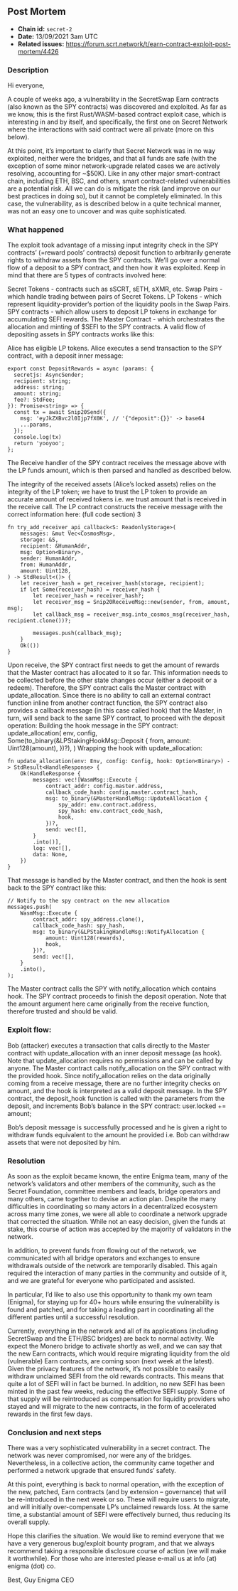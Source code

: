 ## Post Mortem

- **Chain id:** `secret-2`
- **Date:** 13/09/2021 3am UTC
- **Related issues:** https://forum.scrt.network/t/earn-contract-exploit-post-mortem/4426

### Description

Hi everyone,

A couple of weeks ago, a vulnerability in the SecretSwap Earn contracts (also known as the SPY contracts) was discovered and exploited. As far as we know, this is the first Rust/WASM-based contract exploit case, which is interesting in and by itself, and specifically, the first one on Secret Network where the interactions with said contract were all private (more on this below).

At this point, it’s important to clarify that Secret Network was in no way exploited, neither were the bridges, and that all funds are safe (with the exception of some minor network-upgrade related cases we are actively resolving, accounting for ~$50K). Like in any other major smart-contract chain, including ETH, BSC, and others, smart contract-related vulnerabilities are a potential risk. All we can do is mitigate the risk (and improve on our best practices in doing so), but it cannot be completely eliminated. In this case, the vulnerability, as is described below in a quite technical manner, was not an easy one to uncover and was quite sophisticated.

### What happened
The exploit took advantage of a missing input integrity check in the SPY contracts’ (=reward pools’ contracts) deposit function to arbitrarily generate rights to withdraw assets from the SPY contracts. We’ll go over a normal flow of a deposit to a SPY contract, and then how it was exploited.
Keep in mind that there are 5 types of contracts involved here:

Secret Tokens - contracts such as sSCRT, sETH, sXMR, etc.
Swap Pairs - which handle trading between pairs of Secret Tokens.
LP Tokens - which represent liquidity-provider’s portion of the liquidity pools in the Swap Pairs.
SPY contracts - which allow users to deposit LP tokens in exchange for accumulating SEFI rewards.
The Master Contract - which orchestrates the allocation and minting of $SEFI to the SPY contracts.
A valid flow of depositing assets in SPY contracts works like this:

Alice has eligible LP tokens.
Alice executes a send transaction to the SPY contract, with a deposit inner message:
```
export const DepositRewards = async (params: {
  secretjs: AsyncSender;
  recipient: string;
  address: string;
  amount: string;
  fee?: StdFee;
}): Promise<string> => {
  const tx = await Snip20Send({
    msg: 'eyJkZXBvc2l0Ijp7fX0K', // '{"deposit":{}}' -> base64
    ...params,
  });
  console.log(tx)
  return 'yooyoo';
};
```
The Receive handler of the SPY contract receives the message above with the LP funds amount, which is then parsed and handled as described below.

The integrity of the received assets (Alice’s locked assets) relies on the integrity of the LP token; we have to trust the LP token to provide an accurate amount of received tokens i.e. we trust amount that is received in the receive call. The LP contract constructs the receive message with the correct information here:
(full code section) 3

```
fn try_add_receiver_api_callback<S: ReadonlyStorage>(
    messages: &mut Vec<CosmosMsg>,
    storage: &S,
    recipient: &HumanAddr,
    msg: Option<Binary>,
    sender: HumanAddr,
    from: HumanAddr,
    amount: Uint128,
) -> StdResult<()> {
    let receiver_hash = get_receiver_hash(storage, recipient);
    if let Some(receiver_hash) = receiver_hash {
        let receiver_hash = receiver_hash?;
        let receiver_msg = Snip20ReceiveMsg::new(sender, from, amount, msg);
        let callback_msg = receiver_msg.into_cosmos_msg(receiver_hash, recipient.clone())?;

        messages.push(callback_msg);
    }
    Ok(())
}
```

Upon receive, the SPY contract first needs to get the amount of rewards that the Master contract has allocated to it so far. This information needs to be collected before the other state changes occur (either a deposit or a redeem). Therefore, the SPY contract calls the Master contract with update_allocation. Since there is no ability to call an external contract function inline from another contract function, the SPY contract also provides a callback message (in this case called hook) that the Master, in turn, will send back to the same SPY contract, to proceed with the deposit operation:
Building the hook message in the SPY contract:
update_allocation(
    env,
    config,
    Some(to_binary(&LPStakingHookMsg::Deposit {
        from,
        amount: Uint128(amount),
    })?),
)
Wrapping the hook with update_allocation:

```
fn update_allocation(env: Env, config: Config, hook: Option<Binary>) -> StdResult<HandleResponse> {
    Ok(HandleResponse {
        messages: vec![WasmMsg::Execute {
            contract_addr: config.master.address,
            callback_code_hash: config.master.contract_hash,
            msg: to_binary(&MasterHandleMsg::UpdateAllocation {
                spy_addr: env.contract.address,
                spy_hash: env.contract_code_hash,
                hook,
            })?,
            send: vec![],
        }
        .into()],
        log: vec![],
        data: None,
    })
}
```

That message is handled by the Master contract, and then the hook is sent back to the SPY contract like this:

```
// Notify to the spy contract on the new allocation
messages.push(
    WasmMsg::Execute {
        contract_addr: spy_address.clone(),
        callback_code_hash: spy_hash,
        msg: to_binary(&LPStakingHandleMsg::NotifyAllocation {
            amount: Uint128(rewards),
            hook,
        })?,
        send: vec![],
    }
    .into(),
);
```

The Master contract calls the SPY with notify_allocation which contains hook. The SPY contract proceeds to finish the deposit operation. Note that the amount argument here came originally from the receive function, therefore trusted and should be valid.

### Exploit flow:
Bob (attacker) executes a transaction that calls directly to the Master contract with update_allocation with an inner deposit message (as hook). Note that update_allocation requires no permissions and can be called by anyone.
The Master contract calls notify_allocation on the SPY contract with the provided hook.
Since notify_allocation relies on the data originally coming from a receive message, there are no further integrity checks on amount, and the hook is interpreted as a valid deposit message.
In the SPY contract, the deposit_hook function is called with the parameters from the deposit, and increments Bob’s balance in the SPY contract:
user.locked += amount;

Bob’s deposit message is successfully processed and he is given a right to withdraw funds equivalent to the amount he provided i.e. Bob can withdraw assets that were not deposited by him.

### Resolution
As soon as the exploit became known, the entire Enigma team, many of the network’s validators and other members of the community, such as the Secret Foundation, committee members and leads, bridge operators and many others, came together to devise an action plan. Despite the many difficulties in coordinating so many actors in a decentralized ecosystem across many time zones, we were all able to coordinate a network upgrade that corrected the situation. While not an easy decision, given the funds at stake, this course of action was accepted by the majority of validators in the network.

In addition, to prevent funds from flowing out of the network, we communicated with all bridge operators and exchanges to ensure withdrawals outside of the network are temporarily disabled. This again required the interaction of many parties in the community and outside of it, and we are grateful for everyone who participated and assisted.

In particular, I’d like to also use this opportunity to thank my own team (Enigma), for staying up for 40+ hours while ensuring the vulnerability is found and patched, and for taking a leading part in coordinating all the different parties until a successful resolution.

Currently, everything in the network and all of its applications (including SecretSwap and the ETH/BSC bridges) are back to normal activity. We expect the Monero bridge to activate shortly as well, and we can say that the new Earn contracts, which would require migrating liquidity from the old (vulnerable) Earn contracts, are coming soon (next week at the latest). Given the privacy features of the network, it’s not possible to easily withdraw unclaimed SEFI from the old rewards contracts. This means that quite a lot of SEFI will in fact be burned. In addition, no new SEFI has been minted in the past few weeks, reducing the effective SEFI supply. Some of that supply will be reintroduced as compensation for liquidity providers who stayed and will migrate to the new contracts, in the form of accelerated rewards in the first few days.

### Conclusion and next steps
There was a very sophisticated vulnerability in a secret contract. The network was never compromised, nor were any of the bridges. Nevertheless, in a collective action, the community came together and performed a network upgrade that ensured funds’ safety.

At this point, everything is back to normal operation, with the exception of the new, patched, Earn contracts (and by extension – governance) that will be re-introduced in the next week or so. These will require users to migrate, and will initially over-compensate LP’s unclaimed rewards loss. At the same time, a substantial amount of SEFI were effectively burned, thus reducing its overall supply.

Hope this clarifies the situation. We would like to remind everyone that we have a very generous bug/exploit bounty program, and that we always recommend taking a responsible disclosure course of action (we will make it worthwhile). For those who are interested please e-mail us at info (at) enigma (dot) co.

Best,
Guy
Enigma CEO